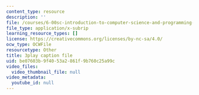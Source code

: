 ```yaml
---
content_type: resource
description: ''
file: /courses/6-00sc-introduction-to-computer-science-and-programming-spring-2011/be07603b9f4053a2861f9b760c25a99c_pjLbxB9TXJs.vtt
file_type: application/x-subrip
learning_resource_types: []
license: https://creativecommons.org/licenses/by-nc-sa/4.0/
ocw_type: OCWFile
resourcetype: Other
title: 3play caption file
uid: be07603b-9f40-53a2-861f-9b760c25a99c
video_files:
  video_thumbnail_file: null
video_metadata:
  youtube_id: null
---
```


